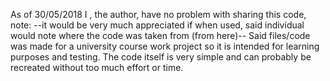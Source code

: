As of 30/05/2018
I , the author, have no problem with sharing this code, note:
--it would be very much appreciated if when used, said individual would note where the code was taken from (from here)--
Said files/code was made for a university course work project so it is intended for learning purposes and testing.
The code itself is very simple and can probably be recreated without too much effort or time.
